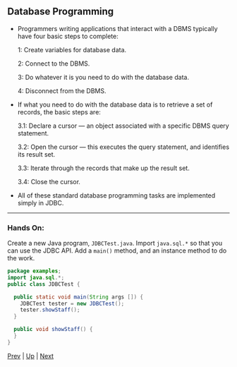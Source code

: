 ## Database Programming

* Programmers writing applications that interact with a DBMS typically have four basic steps to complete:  

  1: Create variables for database data.  

  2: Connect to the DBMS.  

  3: Do whatever it is you need to do with the database data.  

  4: Disconnect from the DBMS.  

* If what you need to do with the database data is to retrieve a set of records, the basic steps are:  

  3.1: Declare a cursor — an object associated with a specific DBMS query statement.  

  3.2: Open the cursor — this executes the query statement, and identifies its result set.  

  3.3: Iterate through the records that make up the result set.  

  3.4: Close the cursor.  

* All of these standard database programming tasks are implemented simply in JDBC.

<hr>

### Hands On:

Create a new Java program, `JDBCTest.java`. Import `java.sql.*` so that you can use the JDBC API.  Add a `main()` method, and an instance method to do the work.

```java
package examples;
import java.sql.*;
public class JDBCTest {

  public static void main(String args []) {
    JDBCTest tester = new JDBCTest();
    tester.showStaff();
  }

  public void showStaff() {
  }
}
```

[Prev](JDBC.md) | [Up](../README.md) | [Next](Connection.md)

